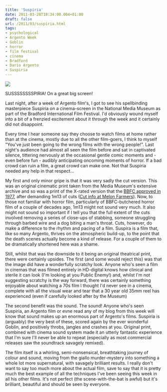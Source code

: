 ```yaml
---
title: 'Suspiria'
date: 2011-03-28T18:34:00.004+01:00
draft: false
url: /2011/03/suspiria.html
tags: 
- psychological
- Argento Week
- Goblin
- horror
- film festival
- cinema
- Bradford
- Dario Argento
- Suspiria
---
```


![](/blogspot/AVvXsEgReUE_0fdyThSb-KEP9S0sP312dOCYnqiWK68q-TKsp_0VMVfUnY08H9eiusodCY4hL5rX3Lt4NZzF9pB5XY6FKDfd9Qh7IikG5hCECpXnYGoKmJBg-Pkc4yYtx5kG3vx_YtIsPeahD4Y/s640/suspiria_poster_03.jpg)  

  
  
SUSSSSSSSSPIRIA! On a great big screen!  
  
Last night, after a week of Argento film's, I got to see his spellbinding masterpiece Suspiria on a cinema-screen in the National Media Museum as part of the Bradford International Film Festival. I'd obviously wound myself into a bit of a frenzied excitement about it through the week and it certainly did not disappoint.  
  
Every time I hear someone say they choose to watch films at home rather than at the cinema, mostly due to all the other film-goers, I think to myself "You've just been going to the wrong films with the wrong people!". Last night's audience had almost all seen the film before and sat in captivated silence, tittering nervously at the occasional gentle comic moments and - even before fun - audibly anticipating oncoming moments of horror. If a bad crowd can ruin a film, a great crowd can make one. Not that Suspiria needed any help in that respect...  
  
My first and only minor gripe is that it was very sadly the cut version. This was an original cinematic print taken from the Media Museum's extensive archive and so was a print of the X-rated version that the [BBFC approved in 1977](http://www.bbfc.co.uk/AFF029305), after demanding 1m13 of cuts ([Cut info at Melon Farmers](https://melonfarmers.wordpress.com/tag/suspiria/)). Now, to those not familiar with horror film, particularly of BBFC\-butchered horror film of a couple of decades ago, 1m13 might not sound very much. It also might not sound so important if I tell you that the full extent of the cuts involved removing a series of close-ups of stabbing, someone struggling through barbed wire and a dog biting a man's throat. Cuts, however, do make a difference to the rhythm and pacing of a film. Suspira is a film that, like so many Argento, thrives on the atmospheric build-up, to the point that the death scenes actually become a kind of release. For a couple of them to be dramatically shortened here was a shame.  
  
Still, whilst that was the downside to it being an original theatrical print, there were certainly upsides. The first (and some would reject this) was that the image did have a wonderfully scratchy look. Anyone who's seen a film in cinemas that was filmed entirely in HD\-digital knows how clinical and sterile it can look (I'm looking at you Public Enemy!) and, whilst I'm not suggesting scratchy is the way forward, there was certainly something enjoyable about watching a 70s film I thought I'd never see in a cinema, complete with all the visual wear and tear that a 30 year old 35mm reel has experienced (even if carefully looked after by the Museum)  
  
The second benefit was the sound. The sound! Anyone who's seen Suspiria, an Argento film or evne read any of my blog from this week will know that sound makes up an enormous part of Argento's films. Suspiria is (arguably) the very best of these, scored again by the ever wonderful Goblin, and positively throbs, jangles and crashes at you. Original print, combined with cinema sound system made it an utterly fantastic experience that I'm sure I'll never be able to repeat (especially as most commercial releases saw the soundtrack savagely remixed).  
  
The film itself is a whirling, semi-nonsensical, breathtaking journey of colour and sound, moving from the giallo murder-mystery into something a whole lot more supernatural, with savagely brilliant results. I really don't want to say too much more about the actual film, save to say that it is pretty much the best example of all the techniques I've been seeing this week in all his other films. It's not perfect (the scene-with-the-bat is awful) but it's brilliant, beautiful and should be seen by everyone.